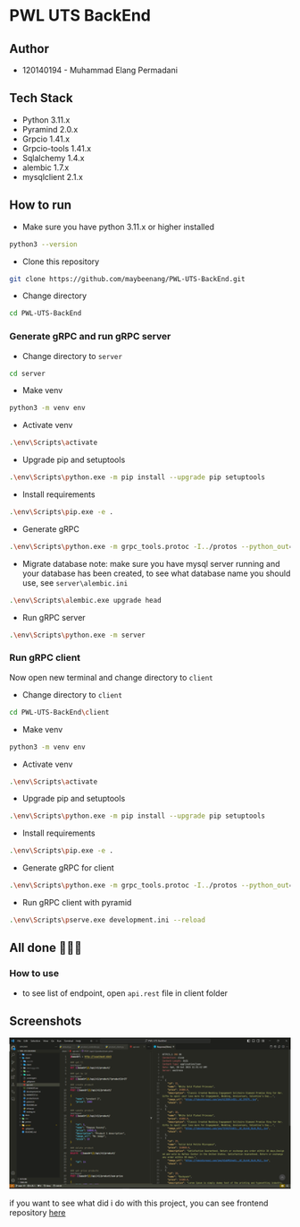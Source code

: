 # PWL UTS BackEnd

## Author

- 120140194 - Muhammad Elang Permadani

## Tech Stack

- Python 3.11.x
- Pyramind 2.0.x
- Grpcio 1.41.x
- Grpcio-tools 1.41.x
- Sqlalchemy 1.4.x
- alembic 1.7.x
- mysqlclient 2.1.x

## How to run

- Make sure you have python 3.11.x or higher installed

```bash
python3 --version
```

- Clone this repository

```bash
git clone https://github.com/maybeenang/PWL-UTS-BackEnd.git
```

- Change directory

```bash
cd PWL-UTS-BackEnd
```

### Generate gRPC and run gRPC server

- Change directory to `server`

```bash
cd server
```

- Make venv

```bash
python3 -m venv env
```

- Activate venv

```bash
.\env\Scripts\activate
```

- Upgrade pip and setuptools

```bash
.\env\Scripts\python.exe -m pip install --upgrade pip setuptools
```

- Install requirements

```bash
.\env\Scripts\pip.exe -e .
```

- Generate gRPC

```bash
.\env\Scripts\python.exe -m grpc_tools.protoc -I../protos --python_out=. --pyi_out=. --grpc_python_out=. ../protos/products.proto
```

- Migrate database
  note: make sure you have mysql server running and your database has been created, to see what database name you should use, see `server\alembic.ini`

```bash
.\env\Scripts\alembic.exe upgrade head
```

- Run gRPC server

```bash
.\env\Scripts\python.exe -m server
```

### Run gRPC client

Now open new terminal and change directory to `client`

- Change directory to `client`

```bash
cd PWL-UTS-BackEnd\client
```

- Make venv

```bash
python3 -m venv env
```

- Activate venv

```bash
.\env\Scripts\activate
```

- Upgrade pip and setuptools

```bash
.\env\Scripts\python.exe -m pip install --upgrade pip setuptools
```

- Install requirements

```bash
.\env\Scripts\pip.exe -e .
```

- Generate gRPC for client

```bash
.\env\Scripts\python.exe -m grpc_tools.protoc -I../protos --python_out=. --pyi_out=. --grpc_python_out=. ../protos/products.proto
```

- Run gRPC client with pyramid

```bash
.\env\Scripts\pserve.exe development.ini --reload
```

## All done 🎉🎉🎉

### How to use

- to see list of endpoint, open `api.rest` file in client folder

## Screenshots

![image](./docs/allProduct.png)

if you want to see what did i do with this project, you can see frontend repository [here](https://github.com/maybeenang/PWL-UTS-FrontEnd)
